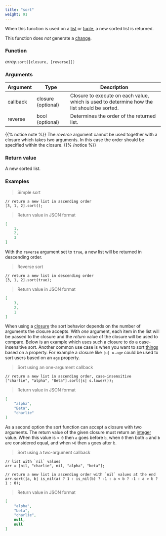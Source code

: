 ```yaml
---
title: "sort"
weight: 91
---
```


When this function is used on a [list](..) or [tuple](../../tuple), a new sorted list is returned.

This function does *not* generate a [change](../../../overview/changes).

### Function

*array*.`sort([closure, [reverse]])`

### Arguments

Argument | Type | Description
-------- | ---- | -----------
callback | closure (optional) | Closure to execute on each value, which is used to determine how the list should be sorted.
reverse | bool (optional) | Determines the order of the returned list.

{{% notice note %}}
The *reverse* argument cannot be used together with a closure which takes two arguments. In this case the order should be specified within the closure.
{{% /notice %}}

### Return value

A new sorted list.

### Examples

> Simple sort

```thingsdb,json_response
// return a new list in ascending order
[3, 1, 2].sort();
```

> Return value in JSON format

```json
[
    1,
    2,
    3
]
```

With the `reverse` argument set to `true`, a new list will be returned in descending order.

> Reverse sort

```thingsdb,json_response
// return a new list in descending order
[3, 1, 2].sort(true);
```

> Return value in JSON format

```json
[
    3,
    2,
    1
]
```

When using a [closure](../../closure) the sort behavior depends on the number of arguments the closure accepts.
With *one* argument, each item in the list will be passed to the closure and the *return* value of the closure will be
used to compare. Below is an example which uses such a closure to do a case-insensitive sort. Another common use
case is when you want to sort [things](../../thing) based on a property. For example a closure like `|u| u.age`
could be used to sort users based on an `age` property.

> Sort using an one-argument callback

```thingsdb,json_response
// return a new list in ascending order, case-insensitive
["charlie", "alpha", "Beta"].sort(|s| s.lower());
```

> Return value in JSON format

```json
[
    "alpha",
    "Beta",
    "charlie"
]
```

As a second option the sort function can accept a closure with two arguments. The return value of the given closure
must return an [integer](../../int) value. When this value is `< 0` then `a` goes before `b`, when `0` then both `a` and `b` are considered equal, and when `>0` then `a` goes after `b`.

> Sort using a two-argument callback

```thingsdb,json_response
// list with `nil` values
arr = [nil, "charlie", nil, "alpha", "beta"];

// return a new list in ascending order with `nil` values at the end
arr.sort(|a, b| is_nil(a) ? 1 : is_nil(b) ? -1 : a < b ? -1 : a > b ? 1 : 0);
```

> Return value in JSON format

```json
[
    "alpha",
    "beta",
    "charlie",
    null,
    null
]
```
